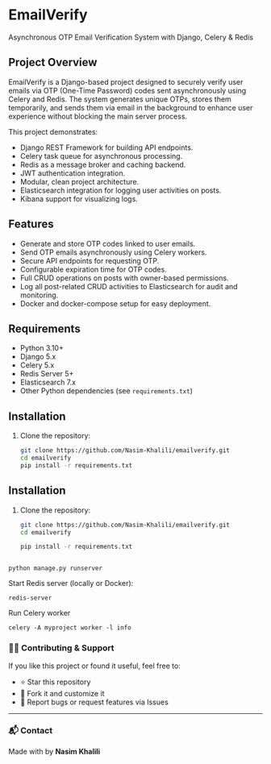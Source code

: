 # EmailVerify
Asynchronous OTP Email Verification System with Django, Celery & Redis

## Project Overview
EmailVerify is a Django-based project designed to securely verify user emails via OTP (One-Time Password) codes sent asynchronously using Celery and Redis. The system generates unique OTPs, stores them temporarily, and sends them via email in the background to enhance user experience without blocking the main server process.

This project demonstrates:
- Django REST Framework for building API endpoints.
- Celery task queue for asynchronous processing.
- Redis as a message broker and caching backend.
- JWT authentication integration.
- Modular, clean project architecture.
- Elasticsearch integration for logging user activities on posts.
- Kibana support for visualizing logs.

## Features
- Generate and store OTP codes linked to user emails.
- Send OTP emails asynchronously using Celery workers.
- Secure API endpoints for requesting OTP.
- Configurable expiration time for OTP codes.
- Full CRUD operations on posts with owner-based permissions.
- Log all post-related CRUD activities to Elasticsearch for audit and monitoring.
- Docker and docker-compose setup for easy deployment.

## Requirements
- Python 3.10+
- Django 5.x
- Celery 5.x
- Redis Server 5+
- Elasticsearch 7.x
- Other Python dependencies (see `requirements.txt`)

## Installation

1. Clone the repository:

   ```bash
   git clone https://github.com/Nasim-Khalili/emailverify.git
   cd emailverify
   pip install -r requirements.txt


## Installation
1. Clone the repository:
   ```bash
   git clone https://github.com/Nasim-Khalili/emailverify.git
   cd emailverify

   pip install -r requirements.txt
  ```
  
  python manage.py runserver
  ```
Start Redis server (locally or Docker):
  ```
  redis-server
 ```
  Run Celery worker
  ```
  celery -A myproject worker -l info
  ```

### 👩‍💻 Contributing & Support

If you like this project or found it useful, feel free to:

- ⭐ Star this repository  
- 🍴 Fork it and customize it  
- 🐛 Report bugs or request features via Issues  

---

### 📬 Contact

Made with  by **Nasim Khalili**  


